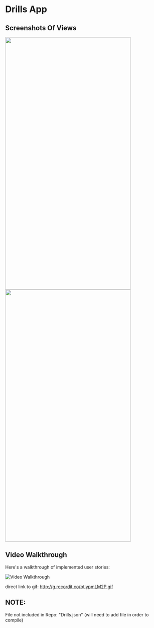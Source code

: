 # Drills App 

## Screenshots Of Views

<img src="https://thomasmedia.s3.us-east-2.amazonaws.com/DrillListView.png" height="800" width="400">
<img src="https://thomasmedia.s3.us-east-2.amazonaws.com/DrillDetailView.png" height="800" width="400">

## Video Walkthrough

Here's a walkthrough of implemented user stories:

<img src='http://g.recordit.co/btiypmLM2P.gif' title='Video Walkthrough' width='' alt='Video Walkthrough' />

direct link to gif: http://g.recordit.co/btiypmLM2P.gif

## NOTE:
File not included in Repo: "Drills.json"  (will need to add file in order to compile)
